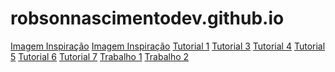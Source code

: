 # robsonnascimentodev.github.io
<a href="../inspiração.html">Imagem Inspiração</a>
<a href="../inspiraçãoJogo">Imagem Inspiração</a>
<a href="../Tutorial1.html">Tutorial 1</a>
<a href="../Tutorial3.html">Tutorial 3</a>
<a href="../Tutorial4.html">Tutorial 4</a>
<a href="../Tutorial5.html">Tutorial 5</a>
<a href="../Tutorial6.html">Tutorial 6</a>
<a href="../Tutorial7.html">Tutorial 7</a>
<a href= "../Trabalho1.html">Trabalho 1</a>
<a href= "../Trabalho2.html">Trabalho 2</a>
